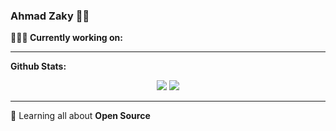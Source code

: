 ### Ahmad Zaky 👨‍💻

**👨🏻‍💻 Currently working on:** 

---

**Github Stats:**

<p align="center">
  
  <img src="https://github-readme-stats.vercel.app/api?username=ahhzaky&hide=stars&show_icons=true&theme=dracula&line_height=48">
  <img src="https://github-readme-stats.vercel.app/api/top-langs/?username=ahhzaky&count_private=true&theme=dracula">

</p>

---

🌱 Learning all about **Open Source**


